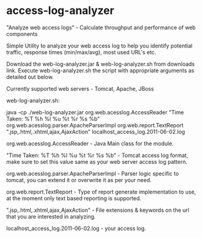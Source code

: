 # access-log-analyzer
"Analyze web access logs" - Calculate throughput and performance of web components

Simple Utility to analyze your web access log to help you identify potential traffic, response times (min/max/avg), most used URL's etc.

Download the web-log-analyzer.jar & web-log-analyzer.sh from downloads link. Execute web-log-analyzer.sh the script with appropriate arguments as detailed out below.

Currently supported web servers - Tomcat, Apache, JBoss

web-log-analyzer.sh:

java -cp ./web-log-analyzer.jar org.web.acesslog.AccessReader "Time Taken: %T %h %l %u %t %r %s %b" org.web.acesslog.parser.ApacheParserImpl org.web.report.TextReport ".jsp,.html,.xhtml,ajax,AjaxAction" localhost_access_log.2011-06-02.log

org.web.acesslog.AccessReader - Java Main class for the module.

"Time Taken: %T %h %l %u %t %r %s %b" - Tomcat access log format, make sure to set this value same as your web server access log pattern.

org.web.acesslog.parser.ApacheParserImpl - Parser logic specific to tomcat, you can extend it or overwrite it as per your need.

org.web.report.TextReport - Type of report generate implementation to use, at the moment only text based reporting is supported.

".jsp,.html,.xhtml,ajax,AjaxAction" - File extensions & keywords on the url that you are interested in analyzing.

localhost_access_log.2011-06-02.log - your access log.
